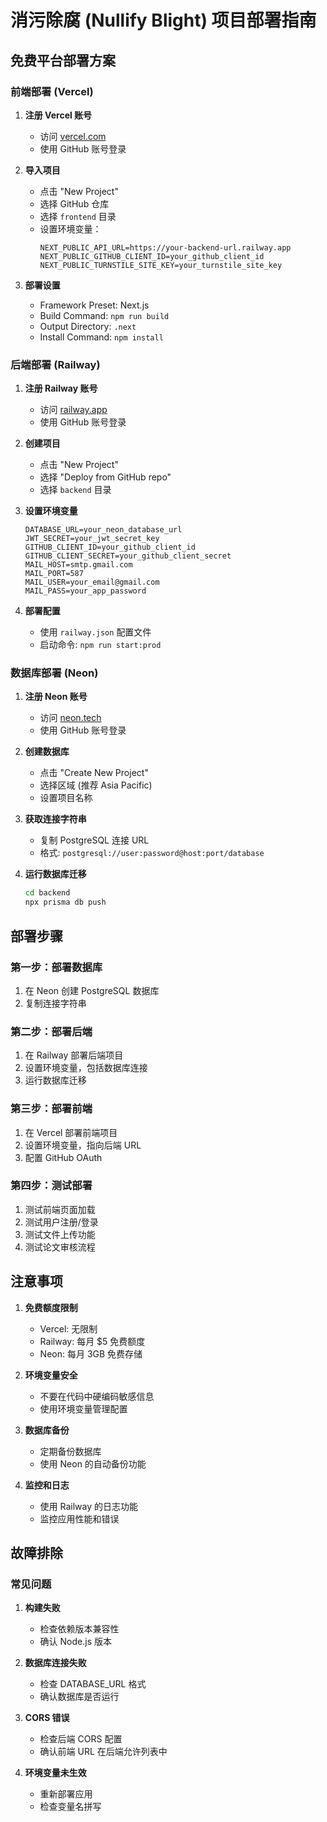# 消污除腐 (Nullify Blight) 项目部署指南

## 免费平台部署方案

### 前端部署 (Vercel)

1. **注册 Vercel 账号**
   - 访问 [vercel.com](https://vercel.com)
   - 使用 GitHub 账号登录

2. **导入项目**
   - 点击 "New Project"
   - 选择 GitHub 仓库
   - 选择 `frontend` 目录
   - 设置环境变量：
     ```
     NEXT_PUBLIC_API_URL=https://your-backend-url.railway.app
     NEXT_PUBLIC_GITHUB_CLIENT_ID=your_github_client_id
     NEXT_PUBLIC_TURNSTILE_SITE_KEY=your_turnstile_site_key
     ```

3. **部署设置**
   - Framework Preset: Next.js
   - Build Command: `npm run build`
   - Output Directory: `.next`
   - Install Command: `npm install`

### 后端部署 (Railway)

1. **注册 Railway 账号**
   - 访问 [railway.app](https://railway.app)
   - 使用 GitHub 账号登录

2. **创建项目**
   - 点击 "New Project"
   - 选择 "Deploy from GitHub repo"
   - 选择 `backend` 目录

3. **设置环境变量**
   ```
   DATABASE_URL=your_neon_database_url
   JWT_SECRET=your_jwt_secret_key
   GITHUB_CLIENT_ID=your_github_client_id
   GITHUB_CLIENT_SECRET=your_github_client_secret
   MAIL_HOST=smtp.gmail.com
   MAIL_PORT=587
   MAIL_USER=your_email@gmail.com
   MAIL_PASS=your_app_password
   ```

4. **部署配置**
   - 使用 `railway.json` 配置文件
   - 启动命令: `npm run start:prod`

### 数据库部署 (Neon)

1. **注册 Neon 账号**
   - 访问 [neon.tech](https://neon.tech)
   - 使用 GitHub 账号登录

2. **创建数据库**
   - 点击 "Create New Project"
   - 选择区域 (推荐 Asia Pacific)
   - 设置项目名称

3. **获取连接字符串**
   - 复制 PostgreSQL 连接 URL
   - 格式: `postgresql://user:password@host:port/database`

4. **运行数据库迁移**
   ```bash
   cd backend
   npx prisma db push
   ```

## 部署步骤

### 第一步：部署数据库
1. 在 Neon 创建 PostgreSQL 数据库
2. 复制连接字符串

### 第二步：部署后端
1. 在 Railway 部署后端项目
2. 设置环境变量，包括数据库连接
3. 运行数据库迁移

### 第三步：部署前端
1. 在 Vercel 部署前端项目
2. 设置环境变量，指向后端 URL
3. 配置 GitHub OAuth

### 第四步：测试部署
1. 测试前端页面加载
2. 测试用户注册/登录
3. 测试文件上传功能
4. 测试论文审核流程

## 注意事项

1. **免费额度限制**
   - Vercel: 无限制
   - Railway: 每月 $5 免费额度
   - Neon: 每月 3GB 免费存储

2. **环境变量安全**
   - 不要在代码中硬编码敏感信息
   - 使用环境变量管理配置

3. **数据库备份**
   - 定期备份数据库
   - 使用 Neon 的自动备份功能

4. **监控和日志**
   - 使用 Railway 的日志功能
   - 监控应用性能和错误

## 故障排除

### 常见问题

1. **构建失败**
   - 检查依赖版本兼容性
   - 确认 Node.js 版本

2. **数据库连接失败**
   - 检查 DATABASE_URL 格式
   - 确认数据库是否运行

3. **CORS 错误**
   - 检查后端 CORS 配置
   - 确认前端 URL 在后端允许列表中

4. **环境变量未生效**
   - 重新部署应用
   - 检查变量名拼写

